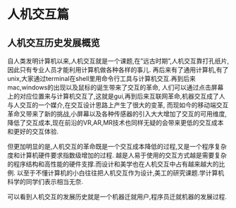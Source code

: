 # 人机交互篇


## 人机交互历史发展概览

自人类发明计算机以来,人机交互就是一个课题,在”远古时期”,人机交互靠打孔纸片,因此只有专业人员才能利用计算机做各种各样的事儿. 再后来有了通用计算机,有了unix,大家通过terminal在shell里用命令行工具与计算机交互.再到后来mac,windows的出现以及鼠标的诞生带来了交互的革命, 人们可以通过点击屏幕上的对应位置来与计算机交互了,这就是gui,再到后来互联网革命,机器交互成了人与人交互的一个媒介,在交互设计思路上产生了很大的变革, 而现如今的移动端交互革命又带来了新的挑战,小屏幕以及各种传感器的引入大大增加了交互的可用维度,降低了交互成本,现在前沿的VR,AR,MR技术也同样无疑的会带来更低的交互成本和更好的交互体验.

但更加明显的是,人机交互的革命既是一个交互成本降低的过程,又是一个程序复杂度和计算机硬件要求指数级增加的过程. 越是人易于使用的交互方式越是需要复杂的程序结构和高性能的硬件支撑.而设计和美学也在人机交互中占有越来越大的比例. 以至于不懂计算机的小白往往把人机交互作为设计,美工的研究课题.学计算机科学的同学们表示相当无奈.

可以看到人机交互的发展历史就是一个机器迁就用户,程序员迁就机器的发展过程.
